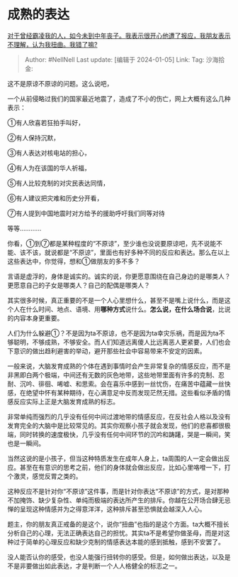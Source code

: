 # 成熟的表达
[对于曾经霸凌我的人，如今未到中年丧子。我表示很开心他遭了报应，我朋友表示不理解，认为我扭曲。我错了嘛?](https://www.zhihu.com/question/614625030/answer/3350506141)

> Author: #NellNell
> Last update: [编辑于 2024-01-05]
> Link:
> Tag:
> 沙海拾金:  

这不是原谅不原谅的问题。这么说吧，

一个从前侵略过我们的国家最近地震了，造成了不小的伤亡，网上大概有这么几种表示：

①有人欣喜若狂拍手叫好，

②有人保持沉默，

③有人表达对核电站的担心，

④有人为在该国的华人祈福，

⑤有人比较克制的对灾民表达同情，

⑥有人建议把灾难和历史分开看，

⑦有人提到中国地震时对方给予的援助呼吁我们同等对待

等等…………

你看，①到⑦都是某种程度的“不原谅”，至少谁也没说要原谅吧，先不说能不能、该不该，就说都是“不原谅”，里面也有好多种不同的反应和表达。那么在以上这些表达中，你觉得，想和①做朋友的多不多？

言语是虚浮的，身体是诚实的。诚实的说，你更愿意围绕在自己身边的是哪类人？更愿意自己的子女是哪类人？自己的配偶是哪类人？

其实很多时候，真正重要的不是一个人心里想什么，甚至不是嘴上说什么，而是这个人在什么时间、地点、语境、用**哪种方式**说什么。**怎么说，在什么场合说**，比说的内容本身更重要。

人们为什么躲避①？不是因为ta不原谅，也不是因为ta幸灾乐祸，而是因为ta不够聪明，不够成熟，不够安全。而人们知道远离傻人比远离恶人更紧要，人们也会下意识的做出趋利避害的举动，避开那些社会中容易带来不安定的因素。

一般来说，大脑发育成熟的个体在遇到事情时会产生非常复杂的情感反应，而不是非黑即白两个极端，中间还有无数的灰色地带，这些地带里面有许多的克制、忍耐、沉吟、徘徊、唏嘘、和思索。会在喜乐中感到一丝忧伤，在痛苦中蕴藏一丝快感，在绝望中怀有某种期待，在心满意足中反而发现茫然无措。这些看似矛盾的情感反应实际上正是大脑发育成熟的标志。

非常单纯而强烈的几乎没有任何中间过渡地带的情感反应，在反社会人格以及没有发育完全的大脑中是比较常见的。其实你观察小孩子就会发现，他们的悲喜都很极端，同时转换的速度极快，几乎没有任何中间环节的沉吟和踌躇，哭是一瞬间，笑也是一瞬间。

当然这说的是小孩子，但当这种特质发生在成年人身上，ta周围的人一定会做出反应。甚至在有意识的思考之前，他们的身体就会做出反应，比如心里咯噔一下，打个激灵，感觉反胃之类的。

这种反应不是针对你“不原谅”这件事，而是针对你表达“不原谅”的方式，是对那种不加掩饰、缺少复杂性、单纯而极端的表达所产生的排斥。你越在公开场合肆无忌惮的呈现这种情感并为之得意洋洋，这种排斥甚至恐惧就会越深入人心。

题主，你的朋友真正戒备的是这个，说你“扭曲”也指的是这个方面。ta大概不擅长分析自己的心理，无法正确表达自己的担忧。其实ta不是希望你做圣母，而是对这种过于简单的心理反应和缺少克制的情感表达本能的感到抵触，感到不安罢了。

没人能否认你的感受，也没人能强行扭转你的感受。但是，如何做出表达，以及是不是非要做出如此表达，才是判断一个人人格健全的标志之一。
